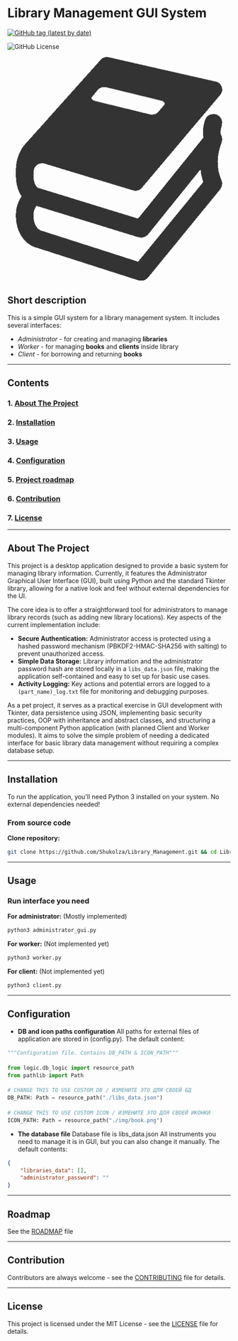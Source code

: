# Library Management GUI System

[![GitHub tag (latest by date)](https://img.shields.io/github/v/tag/Shukolza/Library_Management?style=flat-square)](https://github.com/Shukolza/Library_Management/tags)

![GitHub License](https://img.shields.io/github/license/Shukolza/Library_Management)

![app logo](/img/book.png)

## Short description

This is a simple GUI system for a library management system. It includes several interfaces:

* *Administrator* - for creating and managing **libraries**
* *Worker* - for managing **books** and **clients** inside library
* *Client* - for borrowing and returning **books**

---

## Contents

### 1. [About The Project](#about-the-project)

### 2. [Installation](#installation)

### 3. [Usage](#usage)

### 4. [Configuration](#configuration)

### 5. [Project roadmap](#roadmap)

### 6. [Contribution](#contribution)

### 7. [License](#license)

---

## About The Project

This project is a desktop application designed to provide a basic system for managing library information. Currently, it features the Administrator Graphical User Interface (GUI), built using Python and the standard Tkinter library, allowing for a native look and feel without external dependencies for the UI.

The core idea is to offer a straightforward tool for administrators to manage library records (such as adding new library locations). Key aspects of the current implementation include:

* **Secure Authentication:** Administrator access is protected using a hashed password mechanism (PBKDF2-HMAC-SHA256 with salting) to prevent unauthorized access.
* **Simple Data Storage:** Library information and the administrator password hash are stored locally in a `libs_data.json` file, making the application self-contained and easy to set up for basic use cases.
* **Activity Logging:** Key actions and potential errors are logged to a `(part_name)_log.txt` file for monitoring and debugging purposes.

As a pet project, it serves as a practical exercise in GUI development with Tkinter, data persistence using JSON, implementing basic security practices, OOP with inheritance and abstract classes, and structuring a multi-component Python application (with planned Client and Worker modules). It aims to solve the simple problem of needing a dedicated interface for basic library data management without requiring a complex database setup.

---

## Installation

To run the application, you'll need Python 3 installed on your system. No external dependencies needed!

### From source code

**Clone repository:**

``` bash
git clone https://github.com/Shukolza/Library_Management.git && cd Library_Management
```

---

## Usage

### Run interface you need

**For administrator:** (Mostly implemented)

``` bash
python3 administrator_gui.py
```

**For worker:** (Not implemented yet)

``` bash
python3 worker.py
```

**For client:** (Not implemented yet)

``` bash
python3 client.py
```

---

## Configuration

* **DB and icon paths configuration**
All paths for external files of application are stored in (config.py). The default content:

``` python
"""Configuration file. Contains DB_PATH & ICON_PATH"""

from logic.db_logic import resource_path
from pathlib import Path

# CHANGE THIS TO USE CUSTOM DB / ИЗМЕНИТЕ ЭТО ДЛЯ СВОЕЙ БД
DB_PATH: Path = resource_path("./libs_data.json")

# CHANGE THIS TO USE CUSTOM ICON / ИЗМЕНИТЕ ЭТО ДЛЯ СВОЕЙ ИКОНКИ
ICON_PATH: Path = resource_path("./img/book.png")

```

* **The database file**
Database file is libs_data.json
All instruments you need to manage it is in GUI, but you can also change it manually.
The default contents:

``` JSON
{
    "libraries_data": [],
    "administrator_password": ""
}
```

---

## Roadmap

See the [ROADMAP](ROADMAP.md) file

---

## Contribution

Contributors are always welcome - see the [CONTRIBUTING](CONTRIBUTING.md) file for details.

---

## License

This project is licensed under the MIT License - see the [LICENSE](LICENSE) file for details.
